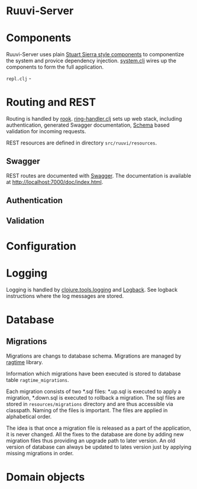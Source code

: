 # Ruuvi-Server

# Components

Ruuvi-Server uses plain [Stuart Sierra style components](https://github.com/stuartsierra/component) to componentize the system and provice dependency injection. [system.clj](/src/ruuvi/system.clj) wires up the components to form the full application.

`repl.clj` -

# Routing and REST

Routing is handled by [rook](https://github.com/AvisoNovate/rook). [ring-handler.clj](/src/ruuvi/ring_handler.clj) sets up web stack, including authentication, generated Swagger documentation, [Schema](https://github.com/Prismatic/schema) based validation for incoming requests.

REST resources are defined in directory `src/ruuvi/resources`.

## Swagger

REST routes are documented with [Swagger](http://swagger.io/). The documentation is available at [http://localhost:7000/doc/index.html](http://localhost:7000/doc/index.html).

## Authentication

## Validation

# Configuration

# Logging

Logging is handled by [clojure.tools.logging](https://github.com/clojure/tools.logging) and [Logback](http://logback.qos.ch/). See logback instructions where the log messages are stored.

# Database

## Migrations

Migrations are changs to database schema. Migrations are managed by [ragtime](https://github.com/weavejester/ragtime) library.

Information which migrations have been executed is stored to database table `ragtime_migrations`.

Each migration consists of two *.sql files: *.up.sql is executed to apply a migration, *.down.sql is executed to rollback a migration. The sql files are stored in `resources/migrations` directory and are thus accessible via classpath. Naming of the files is important. The files are applied in alphabetical order.

The idea is that once a migration file is released as a part of the application, it is never changed. All the fixes to the database are done by adding new migration files thus providing an upgrade path to later version. An old version of database can always be updated to lates version just by applying missing migrations in order.


# Domain objects


